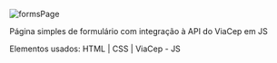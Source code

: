 ![formsPage](https://github.com/user-attachments/assets/a6c88b42-7788-4302-9d76-c19d95ec0747)

Página simples de formulário com integração à API do ViaCep em JS

Elementos usados: HTML | CSS | ViaCep - JS
